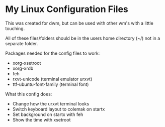 # My Linux Configuration Files
This was created for dwm, but can be used with other wm's with a little touching.

All of these files/folders should be in the users home directory (~/) not in a separate folder.

Packages needed for the config files to work:

- xorg-xsetroot
- xorg-xrdb
- feh
- rxvt-unicode (terminal emulator urxvt)
- ttf-ubuntu-font-family (terminal font)

What this config does:

- Change how the urxvt terminal looks
- Switch keyboard layout to colemak on startx
- Set background on startx with feh
- Show the time with xsetroot
